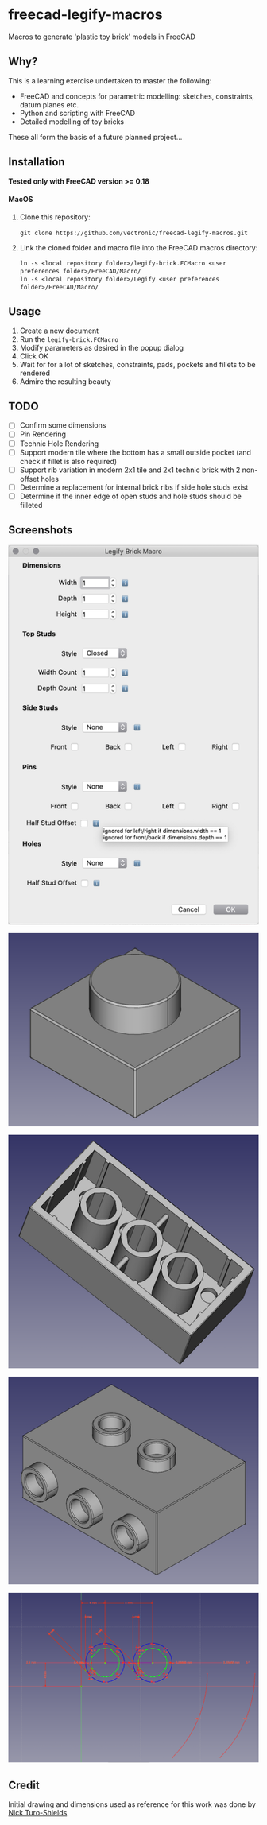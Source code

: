 # freecad-legify-macros

Macros to generate 'plastic toy brick' models in FreeCAD

## Why?

This is a learning exercise undertaken to master the following:

* FreeCAD and concepts for parametric modelling: sketches, constraints, datum planes etc.
* Python and scripting with FreeCAD
* Detailed modelling of toy bricks
 
These all form the basis of a future planned project...
 
## Installation

**Tested only with FreeCAD version >= 0.18**

#### MacOS

1. Clone this repository: 

    `git clone https://github.com/vectronic/freecad-legify-macros.git`
    
1. Link the cloned folder and macro file into the FreeCAD macros directory:

    ```
    ln -s <local repository folder>/legify-brick.FCMacro <user preferences folder>/FreeCAD/Macro/
    ln -s <local repository folder>/Legify <user preferences folder>/FreeCAD/Macro/
    ```

## Usage

1. Create a new document
1. Run the `legify-brick.FCMacro`
1. Modify parameters as desired in the popup dialog 
1. Click OK
1. Wait for for a lot of sketches, constraints, pads, pockets and fillets to be rendered
1. Admire the resulting beauty 

## TODO

- [ ] Confirm some dimensions
- [ ] Pin Rendering
- [ ] Technic Hole Rendering
- [ ] Support modern tile where the bottom has a small outside pocket (and check if fillet is also required)
- [ ] Support rib variation in modern 2x1 tile and 2x1 technic brick with 2 non-offset holes
- [ ] Determine a replacement for internal brick ribs if side hole studs exist
- [ ] Determine if the inner edge of open studs and hole studs should be filleted

## Screenshots
![Parameters](images/parameters.png "Parameters")

![Simple](images/simple.png "Simple")

![Classic](images/classic.png "Classic")

![Odd](images/odd.png "Odd")

![Sketch](images/sketch.png "Sketch")

## Credit

Initial drawing and dimensions used as reference for this work was done by [Nick Turo-Shields](https://grabcad.com/library/2x4-lego-brick-1)